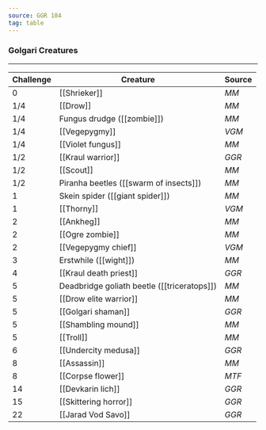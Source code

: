```yaml
---
source: GGR 184
tag: table
---
```


### Golgari Creatures
---
|Challenge|Creature|Source|
|----|----------|----|
|0|[[Shrieker]]|_MM_|
|1/4|[[Drow]]|_MM_|
|1/4|Fungus drudge ([[zombie]])|_MM_|
|1/4|[[Vegepygmy]]|_VGM_|
|1/4|[[Violet fungus]]|_MM_|
|1/2|[[Kraul warrior]]|_GGR_|
|1/2|[[Scout]]|_MM_|
|1/2|Piranha beetles ([[swarm of insects]])|_MM_|
|1|Skein spider ([[giant spider]])|_MM_|
|1|[[Thorny]]|_VGM_|
|2|[[Ankheg]]|_MM_|
|2|[[Ogre zombie]]|_MM_|
|2|[[Vegepygmy chief]]|_VGM_|
|3|Erstwhile ([[wight]])|_MM_|
|4|[[Kraul death priest]]|_GGR_|
|5|Deadbridge goliath beetle ([[triceratops]])|_MM_|
|5|[[Drow elite warrior]]|_MM_|
|5|[[Golgari shaman]]|_GGR_|
|5|[[Shambling mound]]|_MM_|
|5|[[Troll]]|_MM_|
|6|[[Undercity medusa]]|_GGR_|
|8|[[Assassin]]|_MM_|
|8|[[Corpse flower]]|_MTF_|
|14|[[Devkarin lich]]|_GGR_|
|15|[[Skittering horror]]|_GGR_|
|22|[[Jarad Vod Savo]]|_GGR_|

